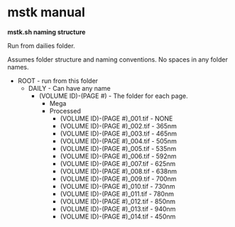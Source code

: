 mstk manual
===========


**mstk.sh naming structure**  
  
Run from dailies folder.  

Assumes folder structure and naming conventions. No spaces in any folder names.  

* ROOT - run from this folder  
	* DAILY - Can have any name
		* (VOLUME ID)-(PAGE #) - The folder for each page.
			* Mega
			* Processed
				* (VOLUME ID)-(PAGE #)_001.tif - NONE
				* (VOLUME ID)-(PAGE #)_002.tif - 365nm
				* (VOLUME ID)-(PAGE #)_003.tif - 465nm
				* (VOLUME ID)-(PAGE #)_004.tif - 505nm
				* (VOLUME ID)-(PAGE #)_005.tif - 535nm
				* (VOLUME ID)-(PAGE #)_006.tif - 592nm
				* (VOLUME ID)-(PAGE #)_007.tif - 625nm
				* (VOLUME ID)-(PAGE #)_008.tif - 638nm
				* (VOLUME ID)-(PAGE #)_009.tif - 700nm
				* (VOLUME ID)-(PAGE #)_010.tif - 730nm
				* (VOLUME ID)-(PAGE #)_011.tif - 780nm
				* (VOLUME ID)-(PAGE #)_012.tif - 850nm
				* (VOLUME ID)-(PAGE #)_013.tif - 940nm
				* (VOLUME ID)-(PAGE #)_014.tif - 450nm